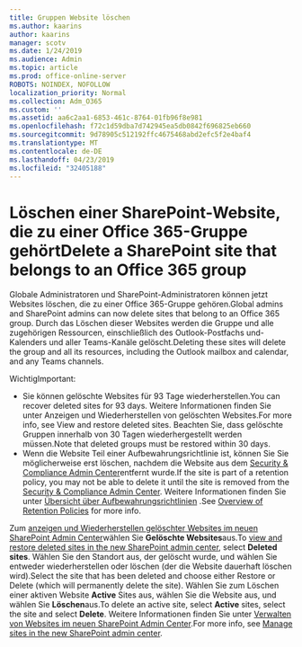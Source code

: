 ```yaml
---
title: Gruppen Website löschen
ms.author: kaarins
author: kaarins
manager: scotv
ms.date: 1/24/2019
ms.audience: Admin
ms.topic: article
ms.prod: office-online-server
ROBOTS: NOINDEX, NOFOLLOW
localization_priority: Normal
ms.collection: Adm_O365
ms.custom: ''
ms.assetid: aa6c2aa1-6853-461c-8764-01fb96f8e981
ms.openlocfilehash: f72c1d59dba7d742945ea5db0842f696825eb660
ms.sourcegitcommit: 9d78905c512192ffc4675468abd2efc5f2e4baf4
ms.translationtype: MT
ms.contentlocale: de-DE
ms.lasthandoff: 04/23/2019
ms.locfileid: "32405188"
---
```

# <a name="delete-a-sharepoint-site-that-belongs-to-an-office-365-group"></a><span data-ttu-id="2f2c3-102">Löschen einer SharePoint-Website, die zu einer Office 365-Gruppe gehört</span><span class="sxs-lookup"><span data-stu-id="2f2c3-102">Delete a SharePoint site that belongs to an Office 365 group</span></span>

<span data-ttu-id="2f2c3-103">Globale Administratoren und SharePoint-Administratoren können jetzt Websites löschen, die zu einer Office 365-Gruppe gehören.</span><span class="sxs-lookup"><span data-stu-id="2f2c3-103">Global admins and SharePoint admins can now delete sites that belong to an Office 365 group.</span></span> <span data-ttu-id="2f2c3-104">Durch das Löschen dieser Websites werden die Gruppe und alle zugehörigen Ressourcen, einschließlich des Outlook-Postfachs und-Kalenders und aller Teams-Kanäle gelöscht.</span><span class="sxs-lookup"><span data-stu-id="2f2c3-104">Deleting these sites will delete the group and all its resources, including the Outlook mailbox and calendar, and any Teams channels.</span></span>
  
<span data-ttu-id="2f2c3-105">Wichtig</span><span class="sxs-lookup"><span data-stu-id="2f2c3-105">Important:</span></span>
- <span data-ttu-id="2f2c3-106">Sie können gelöschte Websites für 93 Tage wiederherstellen.</span><span class="sxs-lookup"><span data-stu-id="2f2c3-106">You can recover deleted sites for 93 days.</span></span> <span data-ttu-id="2f2c3-107">Weitere Informationen finden Sie unter Anzeigen und Wiederherstellen von gelöschten Websites.</span><span class="sxs-lookup"><span data-stu-id="2f2c3-107">For more info, see View and restore deleted sites.</span></span> <span data-ttu-id="2f2c3-108">Beachten Sie, dass gelöschte Gruppen innerhalb von 30 Tagen wiederhergestellt werden müssen.</span><span class="sxs-lookup"><span data-stu-id="2f2c3-108">Note that deleted groups must be restored within 30 days.</span></span> 
- <span data-ttu-id="2f2c3-109">Wenn die Website Teil einer Aufbewahrungsrichtlinie ist, können Sie Sie möglicherweise erst löschen, nachdem die Website aus dem [Security &amp; Compliance Admin Center](https://protection.office.com/?rfr=AdminCenter#/retention)entfernt wurde.</span><span class="sxs-lookup"><span data-stu-id="2f2c3-109">If the site is part of a retention policy, you may not be able to delete it until the site is removed from the [Security &amp; Compliance Admin Center](https://protection.office.com/?rfr=AdminCenter#/retention).</span></span> <span data-ttu-id="2f2c3-110">Weitere Informationen finden Sie unter [Übersicht über Aufbewahrungsrichtlinien](https://docs.microsoft.com/office365/securitycompliance/retention-policies#content-in-onedrive-accounts-and-sharepoint-sites) .</span><span class="sxs-lookup"><span data-stu-id="2f2c3-110">See [Overview of Retention Policies](https://docs.microsoft.com/office365/securitycompliance/retention-policies#content-in-onedrive-accounts-and-sharepoint-sites) for more info.</span></span> 
  
<span data-ttu-id="2f2c3-111">Zum [anzeigen und Wiederherstellen gelöschter Websites im neuen SharePoint Admin Center](https://docs.microsoft.com/sharepoint/view-and-restore-deleted-sites-in-new-admin-center)wählen Sie **Gelöschte Websites**aus.</span><span class="sxs-lookup"><span data-stu-id="2f2c3-111">To [view and restore deleted sites in the new SharePoint admin center](https://docs.microsoft.com/sharepoint/view-and-restore-deleted-sites-in-new-admin-center), select **Deleted sites**.</span></span> <span data-ttu-id="2f2c3-112">Wählen Sie den Standort aus, der gelöscht wurde, und wählen Sie entweder wiederherstellen oder löschen (der die Website dauerhaft löschen wird).</span><span class="sxs-lookup"><span data-stu-id="2f2c3-112">Select the site that has been deleted and choose either Restore or Delete (which will permanently delete the site).</span></span> <span data-ttu-id="2f2c3-113">Wählen Sie zum Löschen einer aktiven Website **Active** Sites aus, wählen Sie die Website aus, und wählen Sie **Löschen**aus.</span><span class="sxs-lookup"><span data-stu-id="2f2c3-113">To delete an active site, select **Active** sites, select the site and select **Delete**.</span></span> <span data-ttu-id="2f2c3-114">Weitere Informationen finden Sie unter [Verwalten von Websites im neuen SharePoint Admin Center](https://docs.microsoft.com/sharepoint/manage-sites-in-new-admin-center).</span><span class="sxs-lookup"><span data-stu-id="2f2c3-114">For more info, see [Manage sites in the new SharePoint admin center](https://docs.microsoft.com/sharepoint/manage-sites-in-new-admin-center).</span></span>
  

